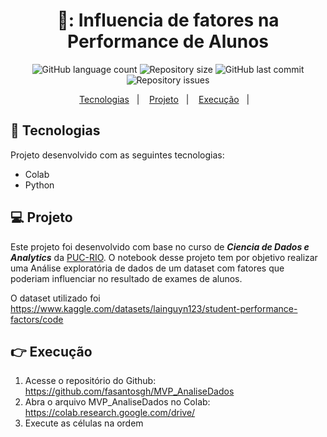 <h1 align="center">
📖: Influencia de fatores na Performance de Alunos
</h1>

<p align="center">
  <img alt="GitHub language count" src="https://img.shields.io/github/languages/count/fasantosgh/MVP_AnaliseDados">
  <img alt="Repository size" src="https://img.shields.io/github/repo-size/fasantosgh/MVP_AnaliseDados">
  <img alt="GitHub last commit" src="https://img.shields.io/github/last-commit/fasantosgh/MVP_AnaliseDados" >
  <img alt="Repository issues" src="https://img.shields.io/github/issues/fasantosgh/MVP_AnaliseDados">
</p>

<p align="center">
  <a href="#-tecnologias">Tecnologias</a>&nbsp;&nbsp;&nbsp;|&nbsp;&nbsp;&nbsp;
  <a href="#-projeto">Projeto</a>&nbsp;&nbsp;&nbsp;|&nbsp;&nbsp;&nbsp;
  <a href="#-Execução">Execução</a>&nbsp;&nbsp;&nbsp;|&nbsp;&nbsp;&nbsp;
</p>

## 🚀 Tecnologias 

Projeto desenvolvido com as seguintes tecnologias:

- Colab
- Python


## 💻 Projeto

Este projeto foi desenvolvido com base no curso de  *__Ciencia de Dados e Analytics__* da [PUC-RIO](https://www.puc-rio.br/index.html). O notebook desse projeto tem por objetivo realizar uma Análise exploratória de dados de um dataset com fatores que poderiam influenciar
no resultado de exames de alunos.

O dataset utilizado foi https://www.kaggle.com/datasets/lainguyn123/student-performance-factors/code
  
 
## 👉 Execução

1. Acesse o repositório do Github: https://github.com/fasantosgh/MVP_AnaliseDados
2. Abra o arquivo MVP_AnaliseDados no Colab: https://colab.research.google.com/drive/
3. Execute as células na ordem

